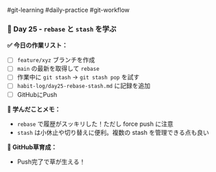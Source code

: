 #git-learning #daily-practice #git-workflow

### 📅 Day 25 - `rebase` と `stash` を学ぶ

**✅ 今日の作業リスト：**
- [ ] `feature/xyz` ブランチを作成
- [ ] `main` の最新を取得して `rebase`
- [ ] 作業中に `git stash` → `git stash pop` を試す
- [ ] `habit-log/day25-rebase-stash.md` に記録を追加
- [ ] GitHubにPush

**📝 学んだことメモ：**
- `rebase` で履歴がスッキリした！ただし force push に注意
- `stash` は小休止や切り替えに便利。複数の stash を管理できる点も良い

**🌱 GitHub草育成：**
- Push完了で草が生える！